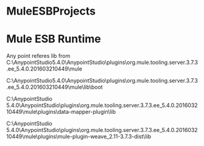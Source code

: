 # MuleESBProjects

Mule ESB Runtime
================
Any point referes lib from 
C:\AnypointStudio5.4.0\AnypointStudio\plugins\org.mule.tooling.server.3.7.3.ee_5.4.0.201603210449\mule

C:\AnypointStudio5.4.0\AnypointStudio\plugins\org.mule.tooling.server.3.7.3.ee_5.4.0.201603210449\mule\lib\boot

C:\AnypointStudio 5.4.0\AnypointStudio\plugins\org.mule.tooling.server.3.7.3.ee_5.4.0.201603210449\mule\plugins\data-mapper-plugin\lib

C:\AnypointStudio 5.4.0\AnypointStudio\plugins\org.mule.tooling.server.3.7.3.ee_5.4.0.201603210449\mule\plugins\mule-plugin-weave_2.11-3.7.3-dist\lib
